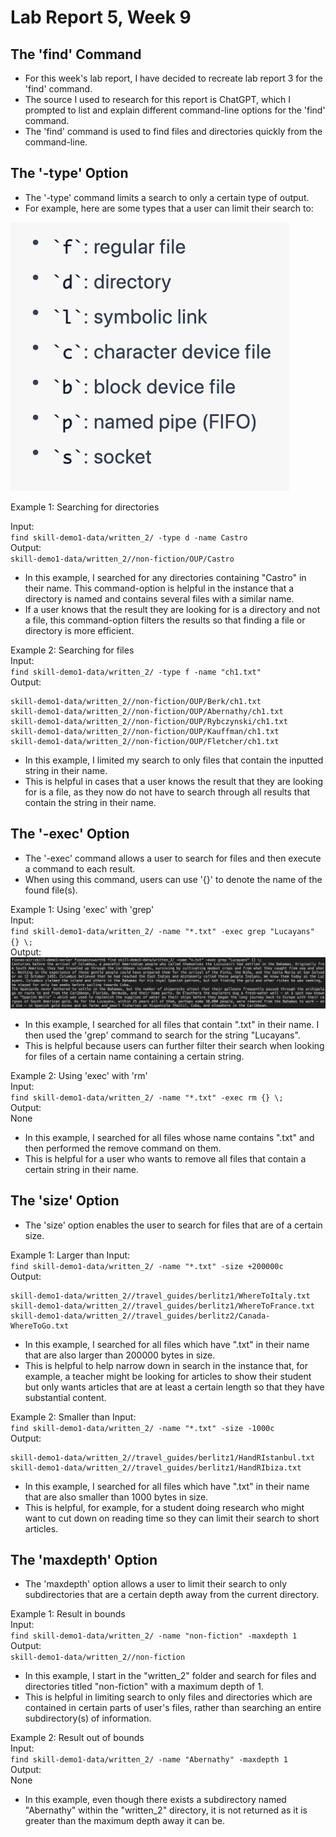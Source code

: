 # Lab Report 5, Week 9

## The 'find' Command

* For this week's lab report, I have decided to recreate lab report 3 for the 'find' command.
* The source I used to research for this report is ChatGPT, which I prompted to list and explain different command-line options for the 'find' command.
* The 'find' command is used to find files and directories quickly from the command-line.

## The '-type' Option

* The '-type' command limits a search to only a certain type of output. 
* For example, here are some types that a user can limit their search to:  

![Image](types.png)  

Example 1: Searching for directories  

Input:  
` find skill-demo1-data/written_2/ -type d -name Castro `  
Output:  
` skill-demo1-data/written_2//non-fiction/OUP/Castro `  

* In this example, I searched for any directories containing "Castro" in their name. This command-option is helpful in the instance that 
a directory is named and contains several files with a similar name. 
* If a user knows that the result they are looking for is a directory and not a file, this command-option filters the results
so that finding a file or directory is more efficient.

Example 2: Searching for files  
Input:  
` find skill-demo1-data/written_2/ -type f -name "ch1.txt" `  
Output:   
```
skill-demo1-data/written_2//non-fiction/OUP/Berk/ch1.txt
skill-demo1-data/written_2//non-fiction/OUP/Abernathy/ch1.txt
skill-demo1-data/written_2//non-fiction/OUP/Rybczynski/ch1.txt
skill-demo1-data/written_2//non-fiction/OUP/Kauffman/ch1.txt
skill-demo1-data/written_2//non-fiction/OUP/Fletcher/ch1.txt
```  

* In this example, I limited my search to only files that contain the inputted string in their name. 
* This is helpful in cases that a user knows the result that they are looking for is a file, as they now do not have to search through
all results that contain the string in their name.

## The '-exec' Option

* The '-exec' command allows a user to search for files and then execute a command to each result.
* When using this command, users can use '{}' to denote the name of the found file(s).

Example 1: Using 'exec' with 'grep'  
Input:  
` find skill-demo1-data/written_2/ -name "*.txt" -exec grep "Lucayans" {} \; `  
Output:  
![Image](execGrep.png)
* In this example, I searched for all files that contain ".txt" in their name. I then used the 'grep' command to search for the string "Lucayans".
* This is helpful because users can further filter their search when looking for files of a certain name containing a certain string.

Example 2: Using 'exec' with 'rm'  
Input:  
` find skill-demo1-data/written_2/ -name "*.txt" -exec rm {} \; `  
Output:  
None  

* In this example, I searched for all files whose name contains ".txt" and then performed the remove command on them.
* This is helpful for a user who wants to remove all files that contain a certain string in their name.

## The 'size' Option

* The 'size' option enables the user to search for files that are of a certain size.

Example 1: Larger than 
Input:  
` find skill-demo1-data/written_2/ -name "*.txt" -size +200000c `  
Output:  
```
skill-demo1-data/written_2//travel_guides/berlitz1/WhereToItaly.txt
skill-demo1-data/written_2//travel_guides/berlitz1/WhereToFrance.txt
skill-demo1-data/written_2//travel_guides/berlitz2/Canada-WhereToGo.txt
```  
* In this example, I searched for all files which have ".txt" in their name that are also larger than 200000 bytes in size.
* This is helpful to help narrow down in search in the instance that, for example, a teacher might be looking for articles to show their student but only wants articles that are at least a certain length so that they have substantial content.  

Example 2: Smaller than
Input:  
` find skill-demo1-data/written_2/ -name "*.txt" -size -1000c `  
Output:  
```
skill-demo1-data/written_2//travel_guides/berlitz1/HandRIstanbul.txt
skill-demo1-data/written_2//travel_guides/berlitz1/HandRIbiza.txt
```  
* In this example, I searched for all files which have ".txt" in their name that are also smaller than 1000 bytes in size.
* This is helpful, for example, for a student doing research who might want to cut down on reading time so they can limit their search to short articles.

## The 'maxdepth' Option

* The 'maxdepth' option allows a user to limit their search to only subdirectories that are a certain depth away from the current directory.

Example 1: Result in bounds  
Input:  
` find skill-demo1-data/written_2/ -name "non-fiction" -maxdepth 1 `  
Output:  
` skill-demo1-data/written_2//non-fiction `   

* In this example, I start in the "written_2" folder and search for files and directories titled "non-fiction" with a maximum depth of 1.
* This is helpful in limiting search to only files and directories which are contained in certain parts of user's files, rather than searching an entire subdirectory(s) of information.

Example 2: Result out of bounds  
Input:  
` find skill-demo1-data/written_2/ -name "Abernathy" -maxdepth 1 `  
Output:  
None  

* In this example, even though there exists a subdirectory named "Abernathy" within the "written_2" directory, it is not returned as it is greater than the maximum depth away it can be.
